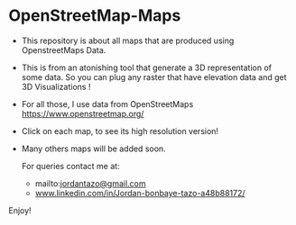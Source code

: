 # OpenStreetMap-Maps
- This repository is about all maps that are produced using OpenstreetMaps Data.
- This is from an atonishing tool that generate a 3D representation of some data. So you can plug any raster that have elevation data and get 3D Visualizations !
- For all those, I use data from OpenStreetMaps https://www.openstreetmap.org/
- Click on each map, to see its high resolution version!
- Many others maps will be added soon.

   For queries contact me at:
   - mailto:jordantazo@gmail.com
   - www.linkedin.com/in/Jordan-bonbaye-tazo-a48b88172/

Enjoy!
